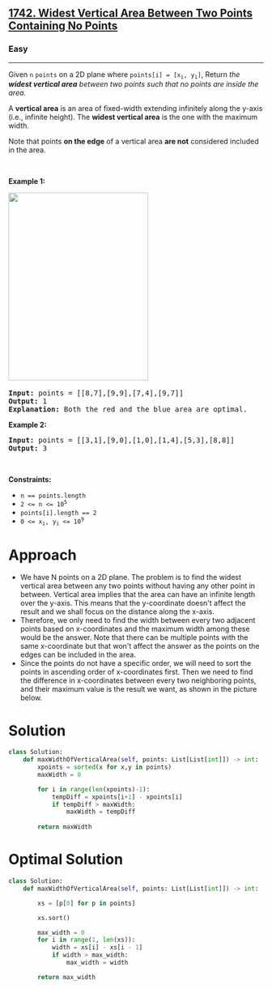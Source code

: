 <h2><a href="https://leetcode.com/problems/widest-vertical-area-between-two-points-containing-no-points">1742. Widest Vertical Area Between Two Points Containing No Points</a></h2><h3>Easy</h3><hr><p>Given <code>n</code> <code>points</code> on a 2D plane where <code>points[i] = [x<sub>i</sub>, y<sub>i</sub>]</code>, Return<em>&nbsp;the <strong>widest vertical area</strong> between two points such that no points are inside the area.</em></p>

<p>A <strong>vertical area</strong> is an area of fixed-width extending infinitely along the y-axis (i.e., infinite height). The <strong>widest vertical area</strong> is the one with the maximum width.</p>

<p>Note that points <strong>on the edge</strong> of a vertical area <strong>are not</strong> considered included in the area.</p>

<p>&nbsp;</p>
<p><strong class="example">Example 1:</strong></p>
<img alt="" src="https://assets.leetcode.com/uploads/2020/09/19/points3.png" style="width: 276px; height: 371px;" />​
<pre>
<strong>Input:</strong> points = [[8,7],[9,9],[7,4],[9,7]]
<strong>Output:</strong> 1
<strong>Explanation:</strong> Both the red and the blue area are optimal.
</pre>

<p><strong class="example">Example 2:</strong></p>

<pre>
<strong>Input:</strong> points = [[3,1],[9,0],[1,0],[1,4],[5,3],[8,8]]
<strong>Output:</strong> 3
</pre>

<p>&nbsp;</p>
<p><strong>Constraints:</strong></p>

<ul>
	<li><code>n == points.length</code></li>
	<li><code>2 &lt;= n &lt;= 10<sup>5</sup></code></li>
	<li><code>points[i].length == 2</code></li>
	<li><code>0 &lt;= x<sub>i</sub>, y<sub>i</sub>&nbsp;&lt;= 10<sup>9</sup></code></li>
</ul>

# Approach 
* We have N points on a 2D plane. The problem is to find the widest vertical area between any two points without having any other point in between. Vertical area implies that the area can have an infinite length over the y-axis. This means that the y-coordinate doesn't affect the result and we shall focus on the distance along the x-axis.
* Therefore, we only need to find the width between every two adjacent points based on x-coordinates and the maximum width among these would be the answer. Note that there can be multiple points with the same x-coordinate but that won't affect the answer as the points on the edges can be included in the area.
* Since the points do not have a specific order, we will need to sort the points in ascending order of x-coordinates first. Then we need to find the difference in x-coordinates between every two neighboring points, and their maximum value is the result we want, as shown in the picture below.

# Solution
```python
class Solution:
    def maxWidthOfVerticalArea(self, points: List[List[int]]) -> int:
        xpoints = sorted(x for x,y in points)
        maxWidth = 0

        for i in range(len(xpoints)-1):
            tempDiff = xpoints[i+1] - xpoints[i]
            if tempDiff > maxWidth:
                maxWidth = tempDiff
        
        return maxWidth
```

# Optimal Solution
```python
class Solution:
    def maxWidthOfVerticalArea(self, points: List[List[int]]) -> int:

        xs = [p[0] for p in points]

        xs.sort()

        max_width = 0
        for i in range(1, len(xs)):
            width = xs[i] - xs[i - 1]
            if width > max_width:
                max_width = width

        return max_width
```
